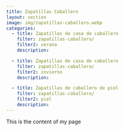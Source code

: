 ```yaml
---
title: Zapatillas Caballero
layout: section
image: img/zapatillas-caballero.webp
categories:
  - title: Zapatillas de casa de caballero
    filter: zapatillas-caballero/
    filter2: verano
    description: 

  - title: Zapatillas de casa de caballero
    filter: zapatillas-caballero/
    filter2: invierno
    description: 

  - title: Zapatillas de caballero de piel
    filter: zapatillas-caballero/
    filter2: piel
    description:
---
```


This is the content of my page